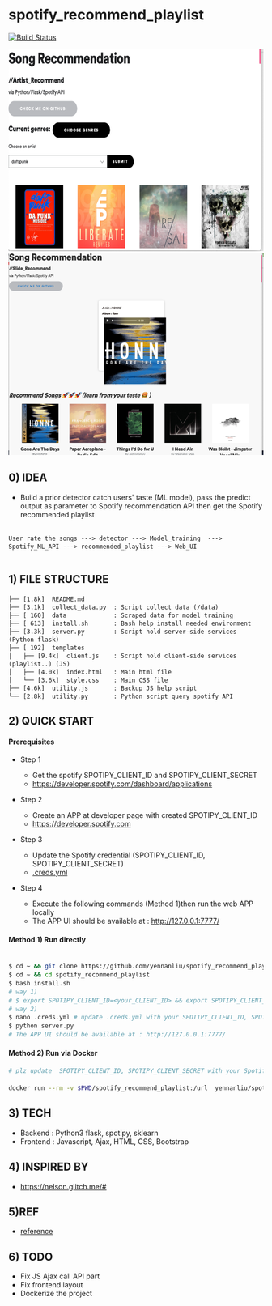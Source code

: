# spotify_recommend_playlist

[![Build Status](https://travis-ci.org/yennanliu/spotify_recommend_playlist.svg?branch=master)](https://travis-ci.org/yennanliu/spotify_recommend_playlist)

<img src ="https://github.com/yennanliu/spotify_recommend_playlist/blob/master/ref/app_1.png" width="800" height="400">
<img src ="https://github.com/yennanliu/spotify_recommend_playlist/blob/master/ref/app_2.png" width="800" height="400">

 
## 0) IDEA 

- Build a prior detector catch users' taste (ML model), pass the predict output as parameter to Spotify recommendation API then get the Spotify recommended playlist 

```

User rate the songs ---> detector ---> Model_training  ---> Spotify_ML_API ---> recommended_playlist ---> Web_UI 


```

## 1) FILE STRUCTURE 

```
├── [1.8k]  README.md
├── [3.1k]  collect_data.py  : Script collect data (/data)
├── [ 160]  data             : Scraped data for model training 
├── [ 613]  install.sh       : Bash help install needed environment 
├── [3.3k]  server.py        : Script hold server-side services (Python flask)
├── [ 192]  templates	     
│   ├── [9.4k]  client.js    : Script hold client-side services (playlist..) (JS)
│   ├── [4.0k]  index.html   : Main html file 
│   └── [3.6k]  style.css    : Main CSS file 
├── [4.6k]  utility.js       : Backup JS help script 
└── [2.8k]  utility.py       : Python script query spotify API 

```

## 2) QUICK START

#### Prerequisites

- Step 1 
	- Get the spotify SPOTIPY_CLIENT_ID and SPOTIPY_CLIENT_SECRET 
	- https://developer.spotify.com/dashboard/applications

- Step 2 
	- Create an APP at developer page with created SPOTIPY_CLIENT_ID
	- https://developer.spotify.com

- Step 3 
	- Update the Spotify credential (SPOTIPY_CLIENT_ID, SPOTIPY_CLIENT_SECRET)
	- [.creds.yml](https://github.com/yennanliu/spotify_recommend_playlist/blob/master/.creds.yml) 

- Step 4
	- Execute the following commands (Method 1)then run the web APP locally 
	- The APP UI should be available at : http://127.0.0.1:7777/


#### Method 1) Run directly  

```bash 

$ cd ~ && git clone https://github.com/yennanliu/spotify_recommend_playlist.git
$ cd ~ && cd spotify_recommend_playlist
$ bash install.sh 
# way 1) 
# $ export SPOTIPY_CLIENT_ID=<your_CLIENT_ID> && export SPOTIPY_CLIENT_SECRET=<your_CLIENT_SECRET>
# way 2)
$ nano .creds.yml # update .creds.yml with your SPOTIPY_CLIENT_ID, SPOTIPY_CLIENT_SECRET
$ python server.py 
# The APP UI should be available at : http://127.0.0.1:7777/

```

#### Method 2) Run via Docker 

```bash 
# plz update  SPOTIPY_CLIENT_ID, SPOTIPY_CLIENT_SECRET with your Spotify creds

docker run --rm -v $PWD/spotify_recommend_playlist:/url  yennanliu/spotify_rec_env:v1  /bin/bash -c "git clone https://github.com/yennanliu/spotify_recommend_playlist.git ;  ls  ;  pwd ; export SPOTIPY_CLIENT_ID=<your_SPOTIPY_CLIENT_ID>; export SPOTIPY_CLIENT_SECRET=<your_SPOTIPY_CLIENT_SECRET>;  cd spotify_recommend_playlist &&  python server.py"


```



## 3) TECH
- Backend : Python3 flask, spotipy, sklearn 
- Frontend : Javascript, Ajax, HTML, CSS, Bootstrap 


## 4) INSPIRED BY 
- https://nelson.glitch.me/#


## 5)REF 
- [reference](https://github.com/yennanliu/spotify_recommend_playlist/blob/master/ref.md) 


## 6) TODO
- Fix JS Ajax call API part
- Fix frontend layout 
- Dockerize the project  

